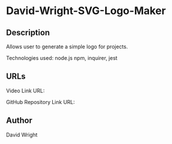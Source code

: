 # David-Wright-SVG-Logo-Maker

## Description

Allows user to generate a simple logo for projects.

Technologies used: node.js npm, inquirer, jest

## URLs

Video Link URL: 

GitHub Repository Link URL:

## Author

David Wright
